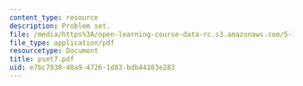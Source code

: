 ```yaml
---
content_type: resource
description: Problem set.
file: /media/https%3A/open-learning-course-data-rc.s3.amazonaws.com/5-13-organic-chemistry-ii-fall-2006/e7bc793040a947261d83bdb44103e283_pset7.pdf
file_type: application/pdf
resourcetype: Document
title: pset7.pdf
uid: e7bc7930-40a9-4726-1d83-bdb44103e283
---
```

